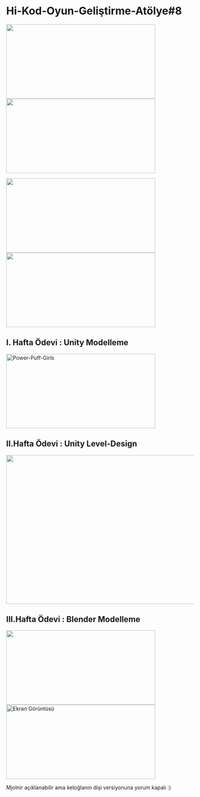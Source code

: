 # Hi-Kod-Oyun-Geliştirme-Atölye#8
  
<p align="left">
<img src="https://github.com/beyzabektas/Hi_Kod_Oyun_Gelistirme/assets/91256847/3ec46ffc-075e-436b-a7ca-57809aa954a2" width="400" height="200" />
<img src="https://github.com/beyzabektas/Hi_Kod_Oyun_Gelistirme/assets/91256847/c41641be-268f-41ae-b527-80b195976d14" width="400" height="200" />

</p>

<p align= "left">
<img src="https://github.com/beyzabektas/Hi_Kod_Oyun_Gelistirme/assets/91256847/2a862448-311c-4e0a-a59c-5dc21306f809" width="400" height="200" />
<img src="https://github.com/beyzabektas/Hi_Kod_Oyun_Gelistirme/assets/91256847/3849b162-4804-4733-815f-7583ff873c8c" width="400" height="200" />
</p>



## I. Hafta Ödevi : Unity Modelleme

<div align="left">
<img src="https://github.com/beyzabektas/Hi-Kod-Oyun-Gelistirme/assets/91256847/c0ccc518-a511-42c9-9d80-5a26e6f6cafa" alt="Power-Puff-Girls" width="400" height="200" />
</div>


## II.Hafta Ödevi : Unity Level-Design

<div align="left">
<img src="https://github.com/beyzabektas/Hi-Kod-Oyun-Gelistirme/assets/91256847/9bfbd7ef-b503-466f-bf9a-a64dd8b1bcad" width="800" height="400" />
</div>


## III.Hafta Ödevi : Blender Modelleme
<p align="left">
<img src="https://github.com/beyzabektas/Hi-Kod-Oyun-Gelistirme/assets/91256847/cf5cdb4e-126c-40b6-813f-bc7c075231cf" width="400" height="200" />
<img src="https://github.com/beyzabektas/Hi-Kod-Oyun-Gelistirme/assets/91256847/c5ced320-a34d-44c7-b981-a74c09b16485" alt="Ekran Görüntüsü" width="400" height="200" />
</p>
<p align="left">Mjolnir açıklanabilir ama keloğlanın dişi versiyonuna yorum kapalı :)

